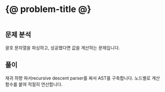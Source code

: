 # {@ problem-title @}

~~~problem-info-table
~~~

## 문제 분석

괄호 문자열을 파싱하고, 성공했다면 값을 계산하는 문제입니다.

## 풀이

재귀 하향 파서recursive descent parser를 짜서 AST를 구축합니다.
노드별로 계산 함수를 붙여 적절히 연산합니다.